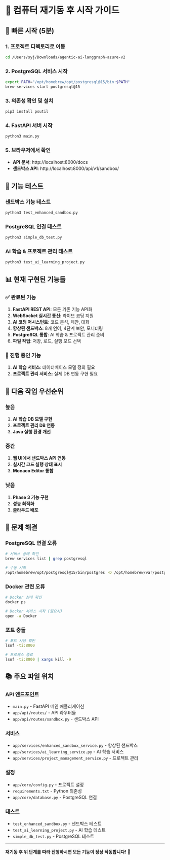 # 🔄 컴퓨터 재기동 후 시작 가이드

## 🚀 빠른 시작 (5분)

### 1. 프로젝트 디렉토리로 이동
```bash
cd /Users/syj/Downloads/agentic-ai-langgraph-azure-v2
```

### 2. PostgreSQL 서비스 시작
```bash
export PATH="/opt/homebrew/opt/postgresql@15/bin:$PATH"
brew services start postgresql@15
```

### 3. 의존성 확인 및 설치
```bash
pip3 install psutil
```

### 4. FastAPI 서버 시작
```bash
python3 main.py
```

### 5. 브라우저에서 확인
- **API 문서**: http://localhost:8000/docs
- **샌드박스 API**: http://localhost:8000/api/v1/sandbox/

## 🧪 기능 테스트

### 샌드박스 기능 테스트
```bash
python3 test_enhanced_sandbox.py
```

### PostgreSQL 연결 테스트
```bash
python3 simple_db_test.py
```

### AI 학습 & 프로젝트 관리 테스트
```bash
python3 test_ai_learning_project.py
```

## 📊 현재 구현된 기능들

### ✅ 완료된 기능
1. **FastAPI REST API**: 모든 기존 기능 API화
2. **WebSocket 실시간 통신**: 라이브 코딩 지원
3. **AI 코딩 어시스턴트**: 코드 분석, 제안, 대화
4. **향상된 샌드박스**: 8개 언어, 4단계 보안, 모니터링
5. **PostgreSQL 통합**: AI 학습 & 프로젝트 관리 준비
6. **파일 작업**: 저장, 로드, 실행 모드 선택

### 🔄 진행 중인 기능
1. **AI 학습 서비스**: 데이터베이스 모델 정의 필요
2. **프로젝트 관리 서비스**: 실제 DB 연동 구현 필요

## 🎯 다음 작업 우선순위

### 높음
1. **AI 학습 DB 모델 구현**
2. **프로젝트 관리 DB 연동**
3. **Java 실행 환경 개선**

### 중간
1. **웹 UI에서 샌드박스 API 연동**
2. **실시간 코드 실행 상태 표시**
3. **Monaco Editor 통합**

### 낮음
1. **Phase 3 기능 구현**
2. **성능 최적화**
3. **클라우드 배포**

## 🔧 문제 해결

### PostgreSQL 연결 오류
```bash
# 서비스 상태 확인
brew services list | grep postgresql

# 수동 시작
/opt/homebrew/opt/postgresql@15/bin/postgres -D /opt/homebrew/var/postgresql@15
```

### Docker 관련 오류
```bash
# Docker 상태 확인
docker ps

# Docker 서비스 시작 (필요시)
open -a Docker
```

### 포트 충돌
```bash
# 포트 사용 확인
lsof -ti:8000

# 프로세스 종료
lsof -ti:8000 | xargs kill -9
```

## 📚 주요 파일 위치

### API 엔드포인트
- `main.py` - FastAPI 메인 애플리케이션
- `app/api/routes/` - API 라우터들
- `app/api/routes/sandbox.py` - 샌드박스 API

### 서비스
- `app/services/enhanced_sandbox_service.py` - 향상된 샌드박스
- `app/services/ai_learning_service.py` - AI 학습 서비스
- `app/services/project_management_service.py` - 프로젝트 관리

### 설정
- `app/core/config.py` - 프로젝트 설정
- `requirements.txt` - Python 의존성
- `app/core/database.py` - PostgreSQL 연결

### 테스트
- `test_enhanced_sandbox.py` - 샌드박스 테스트
- `test_ai_learning_project.py` - AI 학습 테스트
- `simple_db_test.py` - PostgreSQL 테스트

---

**재기동 후 위 단계를 따라 진행하시면 모든 기능이 정상 작동합니다!** 🎉

